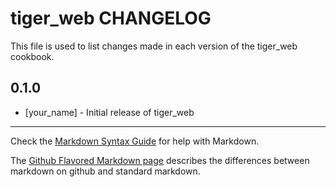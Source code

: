 # tiger_web CHANGELOG

This file is used to list changes made in each version of the tiger_web cookbook.

## 0.1.0
- [your_name] - Initial release of tiger_web

- - -
Check the [Markdown Syntax Guide](http://daringfireball.net/projects/markdown/syntax) for help with Markdown.

The [Github Flavored Markdown page](http://github.github.com/github-flavored-markdown/) describes the differences between markdown on github and standard markdown.
